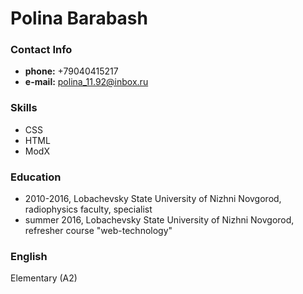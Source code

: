# Polina Barabash

### Contact Info
* **phone:** +79040415217
* **e-mail:** polina_11.92@inbox.ru

### Skills
* CSS 
* HTML 
* ModX

### Education
* 2010-2016, Lobachevsky State University of Nizhni Novgorod, radiophysics faculty, specialist
* summer 2016, Lobachevsky State University of Nizhni Novgorod, refresher course "web-technology"

### English
Elementary (A2) 